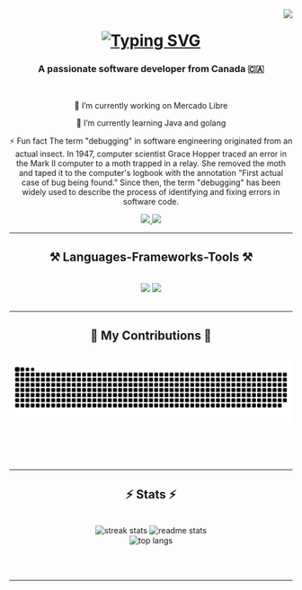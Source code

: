 <img align="right" src="https://visitor-badge.laobi.icu/badge?page_id=Alejandro2097.Alejandro2097" />

<h1 align="center">
    <a href="https://git.io/typing-svg"><img src="https://readme-typing-svg.herokuapp.com?font=Fira+Code&pause=1000&random=false&width=435&lines=Hi+there!;I'm+Alejandro+Huertas;Software+engineer" alt="Typing SVG" /></a>
</h1>

<h3 align="center">A passionate software developer from Canada 🇨🇦</h3>

<br/>

<div align="center">
 
 🔭 I’m currently working on Mercado Libre 
 
 🌱 I’m currently learning Java and golang

⚡ Fun fact The term "debugging" in software engineering originated from an actual insect. In 1947, computer scientist Grace Hopper traced an error in the Mark II computer to a moth trapped in a relay. She removed the moth and taped it to the computer's logbook with the annotation "First actual case of bug being found." Since then, the term "debugging" has been widely used to describe the process of identifying and fixing errors in software code.

 </div>
 
<div align="center"> 

  <a href="https://www.linkedin.com/in/alejandro-huertas73/" target="_blank">
    <img src="https://img.shields.io/badge/LinkedIn-0077B5?style=for-the-badge&logo=linkedin&logoColor=white" target="_blank" />
  </a>
  <a href="https://github.com/Alejandro2097" target="_blank">
     <img src="https://img.shields.io/badge/Portfolio-FF5722?style=for-the-badge&logo=todoist&logoColor=white" target="_blank" /> <!-- sqlite, safari, google-chrome are other good icon options -->
  </a>
</div>

 <hr/>
 
<h2 align="center">⚒️ Languages-Frameworks-Tools ⚒️</h2>
<br/>
<div align="center">
    <img src="https://skillicons.dev/icons?i=react,bootstrap,mui,html,css,vscode,github,figma,tailwind,git,r" />
    <img src="https://skillicons.dev/icons?i=nodejs,python,javascript,typescript,express,firebase,mongodb,c,java,nextjs,mysql,flask,go" /><br>
</div>

<br/>
<hr/>

<div align="center">
  <h2>🐍 My Contributions 🐍</h2>
  <br>
  <img alt="snake eating my contributions" src="https://raw.githubusercontent.com/Alejandro2097/Alejandro2097/output/github-contribution-grid-snake.svg" />
  
  <br/><br/><br/>
</div>

<hr/>

<h2 align="center">⚡ Stats ⚡</h2>
<br>
<div align=center>
  <img width=390 src="![Alejandro2097's Stats](https://github-readme-stats.vercel.app/api?username=Alejandro2097&theme=dark&show_icons=true&hide_border=true&count_private=true)" alt="streak stats"/>
  <img width=390 src="https://github-readme-stats-Alejandro2097.vercel.app/api?username=Alejandro2097&count_private=true&show_icons=true&theme=react&rank_icon=github&border_radius=10" alt="readme stats" />
  <br/>
  <img width=325 align="center" src="https://github-readme-stats-Alejandro2097.vercel.app/api/top-langs/?username=Alejandro2097&hide=HTML&langs_count=8&layout=compact&theme=react&border_radius=10&size_weight=0.5&count_weight=0.5&exclude_repo=github-readme-stats" alt="top langs" />
</div>

<br/><br/>

<hr/>

<br/>


<br/>
